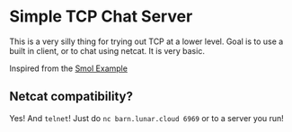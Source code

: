 # Simple TCP Chat Server

This is a very silly thing for trying out TCP at a lower level. Goal is to use a built in client, or to chat using netcat. It is very basic.

Inspired from the [Smol Example](https://github.com/smol-rs/smol/blob/master/examples/chat-server.rs)

## Netcat compatibility?

Yes! And `telnet`! Just do `nc barn.lunar.cloud 6969` or to a server you run!
